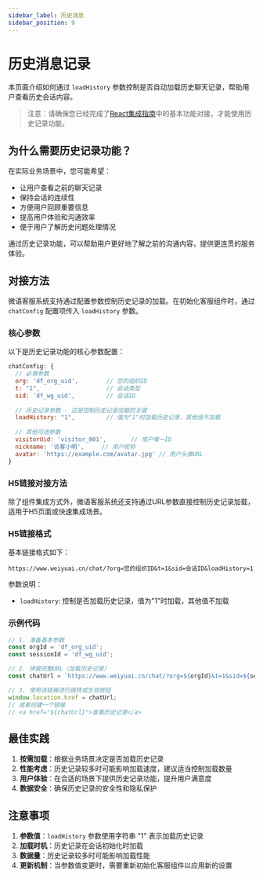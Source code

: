 ```yaml
---
sidebar_label: 历史消息
sidebar_position: 9
---
```


# 历史消息记录

本页面介绍如何通过 `loadHistory` 参数控制是否自动加载历史聊天记录，帮助用户查看历史会话内容。

<!-- - 演示链接：[历史记录演示](https://weiyuai.cn/reactdemo) -->
<!-- - 演示代码：[历史记录示例](https://github.com/Bytedesk/bytedesk-web/blob/master/examples/react-demo/src/pages/historyDemo.tsx) -->

> 注意：请确保您已经完成了[React集成指南](../channel/react.md)中的基本功能对接，才能使用历史记录功能。

## 为什么需要历史记录功能？

在实际业务场景中，您可能希望：

- 让用户查看之前的聊天记录
- 保持会话的连续性
- 方便用户回顾重要信息
- 提高用户体验和沟通效率
- 便于用户了解历史问题处理情况

通过历史记录功能，可以帮助用户更好地了解之前的沟通内容，提供更连贯的服务体验。

## 对接方法

微语客服系统支持通过配置参数控制历史记录的加载。在初始化客服组件时，通过 `chatConfig` 配置项传入 `loadHistory` 参数。

### 核心参数

以下是历史记录功能的核心参数配置：

```javascript
chatConfig: {
  // 必填参数
  org: 'df_org_uid',        // 您的组织ID
  t: "1",                   // 会话类型
  sid: 'df_wg_uid',         // 会话ID
  
  // 历史记录参数 - 这是控制历史记录加载的关键
  loadHistory: "1",         // 值为"1"时加载历史记录，其他值不加载
  
  // 其他可选参数
  visitorUid: 'visitor_001',       // 用户唯一ID
  nickname: '访客小明',     // 用户昵称
  avatar: 'https://example.com/avatar.jpg' // 用户头像URL
}
```

### H5链接对接方法

除了组件集成方式外，微语客服系统还支持通过URL参数直接控制历史记录加载，适用于H5页面或快速集成场景。

### H5链接格式

基本链接格式如下：

```text
https://www.weiyuai.cn/chat/?org=您的组织ID&t=1&sid=会话ID&loadHistory=1
```

参数说明：

- `loadHistory`: 控制是否加载历史记录，值为"1"时加载，其他值不加载

### 示例代码

```javascript
// 1. 准备基本参数
const orgId = 'df_org_uid';
const sessionId = 'df_wg_uid';

// 2. 拼接完整URL（加载历史记录）
const chatUrl = `https://www.weiyuai.cn/chat/?org=${orgId}&t=1&sid=${sessionId}&loadHistory=1`;

// 3. 使用该链接进行跳转或生成按钮
window.location.href = chatUrl;
// 或者创建一个链接
// <a href="${chatUrl}">查看历史记录</a>
```

## 最佳实践

1. **按需加载**：根据业务场景决定是否加载历史记录
2. **性能考虑**：历史记录较多时可能影响加载速度，建议适当控制加载数量
3. **用户体验**：在合适的场景下提供历史记录功能，提升用户满意度
4. **数据安全**：确保历史记录的安全性和隐私保护

## 注意事项

1. **参数值**：`loadHistory` 参数使用字符串 "1" 表示加载历史记录
2. **加载时机**：历史记录在会话初始化时加载
3. **数据量**：历史记录较多时可能影响加载性能
4. **更新机制**：当参数值变更时，需要重新初始化客服组件以应用新的设置

